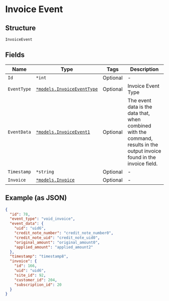 
# Invoice Event

## Structure

`InvoiceEvent`

## Fields

| Name | Type | Tags | Description |
|  --- | --- | --- | --- |
| `Id` | `*int` | Optional | - |
| `EventType` | [`*models.InvoiceEventType`](../../doc/models/invoice-event-type.md) | Optional | Invoice Event Type |
| `EventData` | [`*models.InvoiceEvent1`](../../doc/models/invoice-event-1.md) | Optional | The event data is the data that, when combined with the command, results in the output invoice found in the invoice field. |
| `Timestamp` | `*string` | Optional | - |
| `Invoice` | [`*models.Invoice`](../../doc/models/invoice.md) | Optional | - |

## Example (as JSON)

```json
{
  "id": 78,
  "event_type": "void_invoice",
  "event_data": {
    "uid": "uid6",
    "credit_note_number": "credit_note_number0",
    "credit_note_uid": "credit_note_uid0",
    "original_amount": "original_amount0",
    "applied_amount": "applied_amount2"
  },
  "timestamp": "timestamp8",
  "invoice": {
    "id": 166,
    "uid": "uid6",
    "site_id": 92,
    "customer_id": 204,
    "subscription_id": 20
  }
}
```

